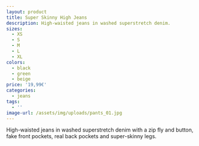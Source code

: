 ```yaml
---
layout: product
title: Super Skinny High Jeans
description: High-waisted jeans in washed superstretch denim.
sizes:
  - XS
  - S
  - M
  - L
  - XL
colors:
  - black
  - green
  - beige
price: '19,99€'
categories:
  - jeans
tags:
  - ''
image-url: /assets/img/uploads/pants_01.jpg
---
```

High-waisted jeans in washed superstretch denim with a zip fly and button, fake front pockets, real back pockets and super-skinny legs.
